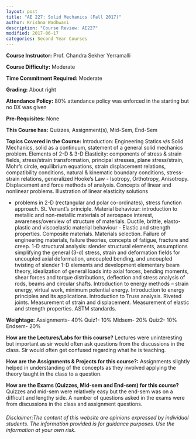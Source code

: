 ```yaml
---
layout: post
title: "AE 227: Solid Mechanics (Fall 2017)"
author: Krishna Wadhwani
description: "Course Review: AE227"
modified: 2017-06-17
categories: Second Year Courses
---
```


**Course Instructor:** Prof. Chandra Sekher Yerramalli	

**Course Difficulty:** Moderate

**Time Commitment Required:** Moderate

**Grading:** About right

**Attendance Policy:** 80% attendance policy was enforced in the starting but no DX was given

**Pre-Requisites:** None

**This Course has:** Quizzes, Assignment(s), Mid-Sem, End-Sem

**Topics Covered in the Course:**
Introduction: Engineering Statics v/s Solid Mechanics, solid as a continuum,
statement of a general solid mechanics problem.
Elements of 2-D & 3-D Elasticity: components of stress & strain fields, stress/strain
transformation, principal stresses, plane stress/strain, Mohr’s circle, equilibrium
equations, strain displacement relations, compatibility conditions, natural &
kinematic boundary conditions, stress-strain relations, generalized Hooke’s Law -
Isotropy, Orthotropy, Anisotropy. Displacement and force methods of analysis.
Concepts of linear and nonlinear problems. Illustration of linear elasticity solutions
- problems in 2-D (rectangular and polar co-ordinates), stress function approach. St.
Venant’s principle.
Material behaviour: introduction to metallic and non-metallic materials of aerospace
interest, awareness/overview of structure of materials. Ductile, brittle, elasto-plastic
and viscoelastic material behaviour - Elastic and strength properties. Composite
materials. Materials selection. Failure of engineering materials, failure theories,
concepts of fatigue, fracture and creep.
1-D structural analysis: slender structural elements, assumptions simplifying the
general (3-d) stress, strain and deformation fields for uncoupled axial deformation,
uncoupled bending, and uncoupled twisting of slender 1-D elements and
development elementary beam theory, idealization of general loads into axial forces,
bending moments, shear forces and torque distributions, deflection and stress
analysis of rods, beams and circular shafts. Introduction to energy methods – strain
energy, virtual work, minimum potential energy. Introduction to energy principles
and its applications. Introduction to Truss analysis. Riveted joints.
Measurement of strain and displacement. Measurement of elastic and strength
properties. ASTM standards.

**Weightage:**
Assignments- 40%
Quiz1-  10%
Midsem- 20%
Quiz2- 10%
Endsem- 20%

**How are the Lectures/Labs for this course?**
Lectures were uninteresting but important as sir would often ask questions from the discussions in the class. Sir would often get confused regarding what he is teaching. 

**How are the Assignments & Projects for this course?:**
Assignments slightly helped in understanding of the concepts as they involved applying the theory taught in the class to a question. 

**How are the Exams (Quizzes, Mid-sem and End-sem) for this course?**
Quizzes and mid-sem were relatively easy but the end-sem was on a difficult and lengthy side. A number of questions asked in the exams were from discussions in the class and assignment questions. 

###### Disclaimer:The content of this website are opinions expressed by individual students. The information provided is for guidance purposes. Use the information at your own risk.